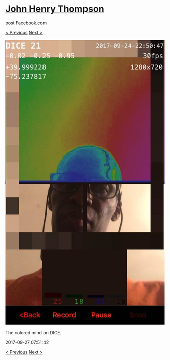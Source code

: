 # [John Henry Thompson](../README.md)
post Facebook.com

[< Previous](2017-09-27-2.md) [Next >](2017-09-26-1.md)

[![](../media/2017-09-27/Timeline-Photos-The-colored-mind-on-DICE.jpg)](../README.md)

The colored mind on DICE.

2017-09-27 07:51:42

[< Previous](2017-09-27-2.md) [Next >](2017-09-26-1.md)